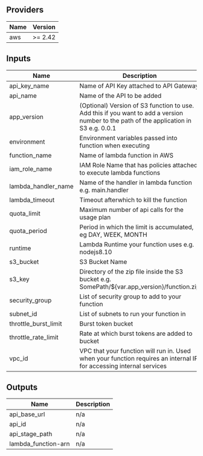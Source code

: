 ## Providers

| Name | Version |
|------|---------|
| aws | >= 2.42 |

## Inputs

| Name | Description | Type | Default | Required |
|------|-------------|------|---------|:-----:|
| api\_key\_name | Name of API Key attached to API Gateway | `any` | n/a | yes |
| api\_name | Name of the API to be added | `any` | n/a | yes |
| app\_version | (Optional) Version of S3 function to use. Add this if you want to add a version number to the path of the application in S3 e.g. 0.0.1 | `string` | `""` | no |
| environment | Environment variables passed into function when executing | `map(string)` | n/a | yes |
| function\_name | Name of lambda function in AWS | `any` | n/a | yes |
| iam\_role\_name | IAM Role Name that has policies attached to execute lambda functions | `any` | n/a | yes |
| lambda\_handler\_name | Name of the handler in lambda function e.g. main.handler | `any` | n/a | yes |
| lambda\_timeout | Timeout afterwhich to kill the function | `string` | `"10"` | no |
| quota\_limit | Maximum number of api calls for the usage plan | `number` | `100` | no |
| quota\_period | Period in which the limit is accumulated, eg DAY, WEEK, MONTH | `string` | `"DAY"` | no |
| runtime | Lambda Runtime your function uses e.g. nodejs8.10 | `any` | n/a | yes |
| s3\_bucket | S3 Bucket Name | `any` | n/a | yes |
| s3\_key | Directory of the zip file inside the S3 bucket e.g. SomePath/${var.app\_version}/function.zip | `any` | n/a | yes |
| security\_group | List of security group to add to your function | `list(string)` | n/a | yes |
| subnet\_id | List of subnets to run your function in | `list(string)` | n/a | yes |
| throttle\_burst\_limit | Burst token bucket | `number` | `5` | no |
| throttle\_rate\_limit | Rate at which burst tokens are added to bucket | `number` | `10` | no |
| vpc\_id | VPC that your function will run in. Used when your function requires an internal IP for accessing internal services | `any` | n/a | yes |

## Outputs

| Name | Description |
|------|-------------|
| api\_base\_url | n/a |
| api\_id | n/a |
| api\_stage\_path | n/a |
| lambda\_function-arn | n/a |

